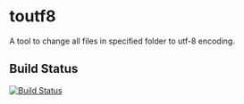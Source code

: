 # toutf8
A tool to change all files in specified folder to utf-8 encoding.

## Build Status

[![Build Status](https://travis-ci.org/leonsim/toutf8.png?branch=master)](https://travis-ci.org/leonsim/toutf8)
